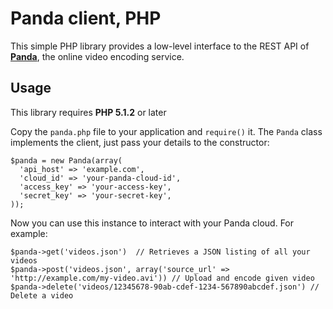 Panda client, PHP
=================

This simple PHP library provides a low-level interface to the REST API of [**Panda**](http://pandastream.com), the online video encoding service.


Usage
-----

This library requires **PHP 5.1.2** or later

Copy the `panda.php` file to your application and `require()` it. The `Panda` class implements the client, just pass your details to the constructor:

    $panda = new Panda(array(
      'api_host' => 'example.com',
      'cloud_id' => 'your-panda-cloud-id',
      'access_key' => 'your-access-key',
      'secret_key' => 'your-secret-key',
    ));

Now you can use this instance to interact with your Panda cloud. For example:

    $panda->get('videos.json')  // Retrieves a JSON listing of all your videos
    $panda->post('videos.json', array('source_url' => 'http://example.com/my-video.avi')) // Upload and encode given video
    $panda->delete('videos/12345678-90ab-cdef-1234-567890abcdef.json') // Delete a video
